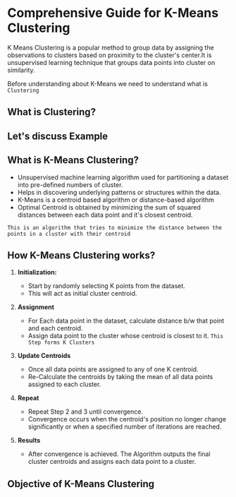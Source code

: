 # Comprehensive Guide for K-Means Clustering

K Means Clustering is a popular method to group data by assigning the observations to clusters based on proximity to the cluster's center.It is unsupervised learning technique that groups data points into cluster on similarity.

Before understanding about K-Means we need to understand what is `Clustering`

## What is Clustering?

## Let's discuss Example

## What is K-Means Clustering?

-   Unsupervised machine learning algorithm used for partitioning a dataset into pre-defined numbers of cluster.
-   Helps in discovering underlying patterns or structures within the data.
-   K-Means is a centroid based algorithm or distance-based algorithm
-   Optimal Centroid is obtained by minimizing the sum of squared distances between each data point and it's closest centroid.

`This is an algorithm that tries to minimize the distance between the points in a cluster with their centroid`

## How K-Means Clustering works?

1. **Initialization:**

    - Start by randomly selecting K points from the dataset.
    - This will act as initial cluster centroid.

2. **Assignment**

    - For Each data point in the dataset, calculate distance b/w that point and each centroid.
    - Assign data point to the cluster whose centroid is closest to it. `This Step forms K Clusters`

3. **Update Centroids**

    - Once all data points are assigned to any of one K centroid.
    - Re-Calculate the centroids by taking the mean of all data points assigned to each cluster.

4. **Repeat**

    - Repeat Step 2 and 3 until convergence.
    - Convergence occurs when the centroid's position no longer change significantly or when a specified number of iterations are reached.

5. **Results**
    - After convergence is achieved. The Algorithm outputs the final cluster centroids and assigns each data point to a cluster.

## Objective of K-Means Clustering
